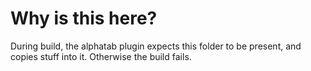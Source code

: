 # Why is this here?

During build, the alphatab plugin expects this folder to be present, and copies stuff into it. Otherwise the build fails.
